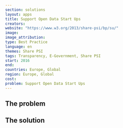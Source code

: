 ```yaml
---
section: solutions
layout: apps
title: Support Open Data Start Ups
creators: 
website: "https://www.w3.org/2013/share-psi/bp/su/"
image: 
image_attribution:
type: Best Practice  
language: en
themes: Share PSI
tags: Transparency, E-Government, Share PSI
start: 2016
end: 
countries: Europe, Global
region: Europe, Global
cost: 
problem: Support Open Data Start Ups
---
```


## The problem

## The solution
